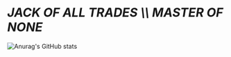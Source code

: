 # ***JACK  OF  ALL  TRADES  \\\  MASTER  OF  NONE***
![Anurag's GitHub stats](https://github-readme-stats.vercel.app/api?username=frgpnd&show_icons=true&theme=dark&hide_border=true)
